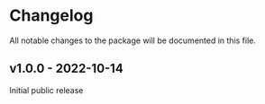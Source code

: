 # Changelog

All notable changes to the package will be documented in this file.

## v1.0.0 - 2022-10-14

Initial public release